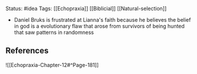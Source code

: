 Status: #idea
Tags: [[Echopraxia]] [[Biblicial]] [[Natural-selection]]

* Daniel Bruks is frustrated at Lianna's faith because he believes the belief in god is a evolutionary flaw that arose from survivors of being hunted that saw patterns in randomness

## References

![[Echopraxia-Chapter-12#^Page-181]]